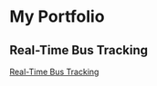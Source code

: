 # My Portfolio
## Real-Time Bus Tracking
<a href="https://github.com/JeffMizner/Real-Time-Bus-Tracking">Real-Time Bus Tracking<a/>
